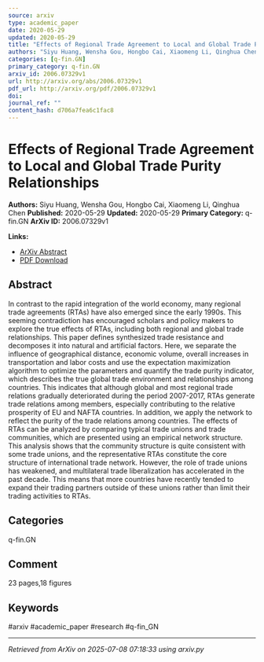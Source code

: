 ```yaml
---
source: arxiv
type: academic_paper
date: 2020-05-29
updated: 2020-05-29
title: "Effects of Regional Trade Agreement to Local and Global Trade Purity Relationships"
authors: "Siyu Huang, Wensha Gou, Hongbo Cai, Xiaomeng Li, Qinghua Chen"
categories: [q-fin.GN]
primary_category: q-fin.GN
arxiv_id: 2006.07329v1
url: http://arxiv.org/abs/2006.07329v1
pdf_url: http://arxiv.org/pdf/2006.07329v1
doi:
journal_ref: ""
content_hash: d706a7fea6c1fac8
---
```


# Effects of Regional Trade Agreement to Local and Global Trade Purity Relationships

**Authors:** Siyu Huang, Wensha Gou, Hongbo Cai, Xiaomeng Li, Qinghua Chen
**Published:** 2020-05-29
**Updated:** 2020-05-29
**Primary Category:** q-fin.GN
**ArXiv ID:** 2006.07329v1

**Links:**
- [ArXiv Abstract](http://arxiv.org/abs/2006.07329v1)
- [PDF Download](http://arxiv.org/pdf/2006.07329v1)


## Abstract

In contrast to the rapid integration of the world economy, many regional
trade agreements (RTAs) have also emerged since the early 1990s. This seeming
contradiction has encouraged scholars and policy makers to explore the true
effects of RTAs, including both regional and global trade relationships. This
paper defines synthesized trade resistance and decomposes it into natural and
artificial factors. Here, we separate the influence of geographical distance,
economic volume, overall increases in transportation and labor costs and use
the expectation maximization algorithm to optimize the parameters and quantify
the trade purity indicator, which describes the true global trade environment
and relationships among countries. This indicates that although global and most
regional trade relations gradually deteriorated during the period 2007-2017,
RTAs generate trade relations among members, especially contributing to the
relative prosperity of EU and NAFTA countries. In addition, we apply the
network to reflect the purity of the trade relations among countries. The
effects of RTAs can be analyzed by comparing typical trade unions and trade
communities, which are presented using an empirical network structure. This
analysis shows that the community structure is quite consistent with some trade
unions, and the representative RTAs constitute the core structure of
international trade network. However, the role of trade unions has weakened,
and multilateral trade liberalization has accelerated in the past decade. This
means that more countries have recently tended to expand their trading partners
outside of these unions rather than limit their trading activities to RTAs.

## Categories

q-fin.GN



## Comment

23 pages,18 figures


## Keywords

#arxiv #academic_paper #research #q-fin_GN

---
*Retrieved from ArXiv on 2025-07-08 07:18:33 using arxiv.py*
